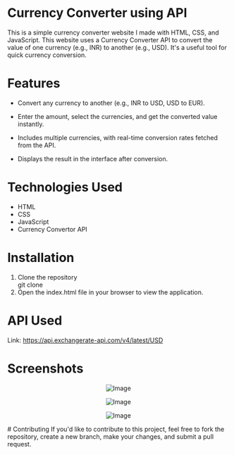 # Currency Converter using API
This is a simple currency converter website I made with HTML, CSS, and JavaScript. This website uses a Currency Converter API to convert the value of one currency (e.g., INR) to another (e.g., USD). It's a useful tool for quick currency conversion.

# Features

* Convert any currency to another (e.g., INR to USD, USD to EUR).<br>

* Enter the amount, select the currencies, and get the converted value instantly.<br>

* Includes multiple currencies, with real-time conversion rates fetched from the API.<br>
* Displays the result in the interface after conversion.

# Technologies Used
* HTML<br>
* CSS<br>
* JavaScript<br>
* Currency Convertor API<br>

# Installation
1. Clone the repository<br>
git clone 
2. Open the index.html file in your browser to view the application.
   
# API Used
  Link: https://api.exchangerate-api.com/v4/latest/USD
# Screenshots
  <div align= "center">
    
  ![Image](https://github.com/user-attachments/assets/8df2fbd9-e37e-4cc9-8110-9aed9a2e93e5)

   ![Image](https://github.com/user-attachments/assets/4872c1c7-ae70-4260-916b-dc922122134c)

  ![Image](https://github.com/user-attachments/assets/47376b42-0127-4cfd-a385-ee044f5914c6)
    
  </div>
  # Contributing
  If you'd like to contribute to this project, feel free to fork the repository, create a new branch, make your changes, and submit a pull request.
  


     


